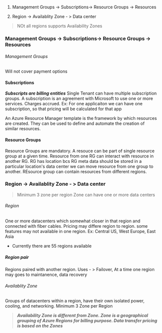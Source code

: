

1. Management Groups -> Subscriptions-> Resource Groups -> Resources

2. Region -> Availablity Zone - > Data center

> NOt all regions supports Availability Zones

###  Management Groups -> Subscriptions-> Resource Groups -> Resources

###### Management Groups
Will not cover payment options

#### Subscriptions
***Subscripts are billing entities***
Single Tenant can have multiple subscription groups.
A subscription is an agreement with Microsoft to use one or more services. Charges accrued.
Ex: For one applicaiton we can have one subscription, so that pricing will be calculated for that app


An Azure Resource Manager template is the framework by which resources are created. They can be used to define and automate the creation of similar resources.


#### Resource Groups
Resource Groups are mandatory. A resouce can be part of single resource group at a given time.
Resource from one RG can interact with resource in another RG. RG has location bcs RG meta data should be stored in a particular location's data center
we can move resource from one group to another. REsource group can contain resources from different regions.



### Region -> Availablity Zone - > Data center
> Minimum 3 zone per region
> Zone can have one or more data centers

###### Region
One or more datacenters which somewhat closer in that region and connected with fiber cables.
Pricing may differe region to region. some features may not available in one region.
Ex: Central US, West Europe, East Asia
- Currently there are 55 regions available 

##### Region pair
Regions paired with another region.
Uses - > Failover, At a time one region may goes to maintanence, data recovery

###### Availablity Zone
  Groups of datacenters within a region, have their own isolated power, cooling, and networking.
Minimum 3 Zone per Region

>***Availability Zone is different from Zone. Zone is a geographical grouping of Azure Regions for billing purpose. Data transfer pricing is based on the Zones***
